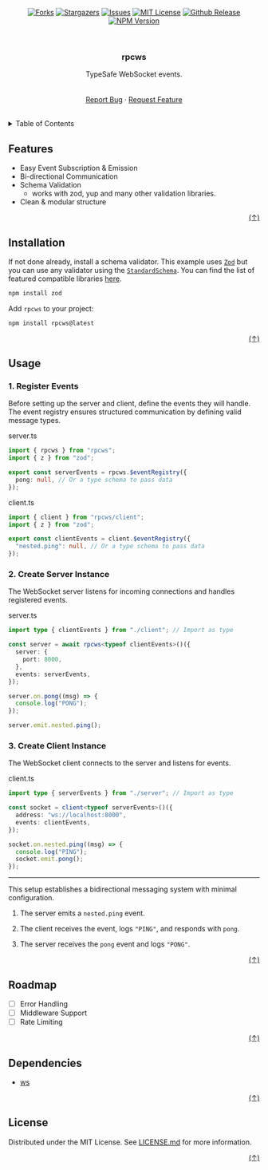 <a id="readme-top" />

<div align="center">

[![Forks][forks-shield]][forks-url]
[![Stargazers][stars-shield]][stars-url]
[![Issues][issues-shield]][issues-url]
[![MIT License][license-shield]][license-url]
[![Github Release][github-release-shield]][github-release-url]
[![NPM Version][npm-release-shield]][npm-release-url]

</div>
<br />
<div align="center">
    <h3>rpcws</h3>
    <p>
        TypeSafe WebSocket events.
        <br />
        <br />
        <br />
        <a href="https://github.com/jslno/rpcws/issues/new">Report Bug</a>
        &middot;
        <a href="https://github.com/jslno/rpcws/issues/new">Request Feature</a>
    </p>
</div>
<br />

<details>
    <summary>Table of Contents</summary>
    <ol>
        <li><a href="#features">Features</a></li>
        <li><a href="#installation">Installation</a></li>
        <li>
            <a href="#usage">Usage</a>
            <ul>
                <li><a href="#1-register-events">Register Events</a></li>
                <li><a href="#2-create-server-instance">Create Server Instance</a></li>
                <li><a href="#3-create-client-instance">Create Client Instance</a></li>
            </ul>
        </li>
        <li><a href="#roadmap">Roadmap</a></li>
        <li><a href="#dependencies">Dependencies</a></li>
        <li><a href="#license">License</a></li>
    </ol>
</details>

## Features

- Easy Event Subscription & Emission
- Bi-directional Communication
- Schema Validation
  - works with zod, yup and many other validation libraries.
- Clean & modular structure

<div align="right"><a href="#readme-top">(&ShortUpArrow;)</a></div>

## Installation

If not done already, install a schema validator. This example uses [`Zod`][zod-url] but you can use any validator using the [`StandardSchema`][standardschema-url]. You can find the list of featured compatible libraries [here][standardschema-lib-url].

```sh
npm install zod
```

Add `rpcws` to your project:

```sh
npm install rpcws@latest
```

<div align="right"><a href="#readme-top">(&ShortUpArrow;)</a></div>

## Usage

### 1. Register Events

Before setting up the server and client, define the events they will handle. The event registry ensures structured communication by defining valid message types.

server.ts

```ts
import { rpcws } from "rpcws";
import { z } from "zod";

export const serverEvents = rpcws.$eventRegistry({
  pong: null, // Or a type schema to pass data
});
```

client.ts

```ts
import { client } from "rpcws/client";
import { z } from "zod";

export const clientEvents = client.$eventRegistry({
  "nested.ping": null, // Or a type schema to pass data
});
```

### 2. Create Server Instance

The WebSocket server listens for incoming connections and handles registered events.

server.ts

```ts
import type { clientEvents } from "./client"; // Import as type

const server = await rpcws<typeof clientEvents>()({
  server: {
    port: 8000,
  },
  events: serverEvents,
});

server.on.pong((msg) => {
  console.log("PONG");
});

server.emit.nested.ping();
```

### 3. Create Client Instance

The WebSocket client connects to the server and listens for events.

client.ts

```ts
import type { serverEvents } from "./server"; // Import as type

const socket = client<typeof serverEvents>()({
  address: "ws://localhost:8000",
  events: clientEvents,
});

socket.on.nested.ping((msg) => {
  console.log("PING");
  socket.emit.pong();
});
```
---

This setup establishes a bidirectional messaging system with minimal configuration.

1. The server emits a `nested.ping` event.

2. The client receives the event, logs `"PING"`, and responds with `pong`.

3. The server receives the `pong` event and logs `"PONG"`.


<div align="right"><a href="#readme-top">(&ShortUpArrow;)</a></div>

## Roadmap

- [ ] Error Handling
- [ ] Middleware Support
- [ ] Rate Limiting

<div align="right"><a href="#readme-top">(&ShortUpArrow;)</a></div>

## Dependencies

- [ws][ws-url]

<div align="right"><a href="#readme-top">(&ShortUpArrow;)</a></div>

## License

Distributed under the MIT License. See [LICENSE.md][license-url] for more information.

<div align="right"><a href="#readme-top">(&ShortUpArrow;)</a></div>

[forks-shield]: https://img.shields.io/github/forks/jslno/rpcws.svg?style=for-the-badge
[forks-url]: https://github.com/jslno/rpcws/network/members
[stars-shield]: https://img.shields.io/github/stars/jslno/rpcws.svg?style=for-the-badge
[stars-url]: https://github.com/jslno/rpcws/stargazers
[issues-shield]: https://img.shields.io/github/issues/jslno/rpcws.svg?style=for-the-badge
[issues-url]: https://github.com/jslno/rpcws/issues
[license-shield]: https://img.shields.io/github/license/jslno/rpcws.svg?style=for-the-badge
[license-url]: https://github.com/jslno/rpcws/blob/master/LICENSE.txt
[github-release-shield]: https://img.shields.io/github/v/release/jslno/rpcws?style=for-the-badge
[github-release-url]: github.com/jslno/rpcws/releases/latest
[npm-release-shield]: https://img.shields.io/npm/v/rpcws?style=for-the-badge
[npm-release-url]: www.npmjs.com/package/rpcws/v/latest
[zod-url]: https://github.com/colinhacks/zod
[standardschema-url]: https://standardschema.dev
[standardschema-lib-url]: https://standardschema.dev/#what-schema-libraries-implement-the-spec
[ws-url]: https://github.com/websockets/ws
